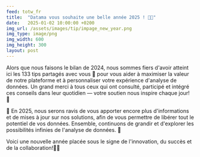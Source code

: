 ```yaml
---
feed: totw_fr
title:  "Datama vous souhaite une belle année 2025 ! 🎇🎊"
date:   2025-01-02 10:00:00 +0200
img_url: /assets/images/tip/impage_new_year.png
img_type: image/png
img_width: 600
img_height: 300
layout: post
---
```


Alors que nous faisons le bilan de 2024, nous sommes fiers d'avoir atteint ici les 133 tips partagés avec vous  🌟 pour vous aider à maximiser la valeur de notre plateforme et à personnaliser votre expérience d'analyse de données. Un grand merci à tous ceux qui ont consulté, participé et intégré ces conseils dans leur quotidien — votre soutien nous inspire chaque jour! 💖 

🎯 En 2025, nous serons ravis de vous apporter encore plus d'informations et de mises à jour sur nos solutions, afin de vous permettre de libérer tout le potentiel de vos données. Ensemble, continuons de grandir et d'explorer les possibilités infinies de l'analyse de données. 🚀 

Voici une nouvelle année placée sous le signe de l'innovation, du succès et de la collaboration!🥂✨ 